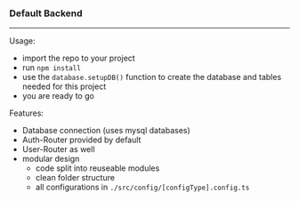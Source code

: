### Default Backend
------
Usage:
- import the repo to your project
- run `npm install`
- use the `database.setupDB()` function to create the database and tables needed for this project
- you are ready to go

Features:
- Database connection (uses mysql databases)
- Auth-Router provided by default
- User-Router as well
- modular design
  - code split into reuseable modules
  - clean folder structure
  - all configurations in `./src/config/[configType].config.ts`

